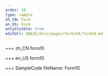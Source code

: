 ```yaml
--- 
order: 10
type: sample
zh_CN: Form
en_US: Form
onlyVisible: true
editUrl: $BASE/docs/pages/form/md/form10.md
---
```


+++ zh_CN
form10

+++ en_US
form10

+++ SampleCode
fileName: Form10
